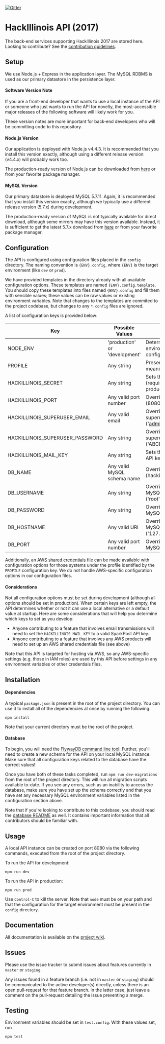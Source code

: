 [![Gitter](https://badges.gitter.im/Join%20Chat.svg)](https://gitter.im/HackIllinois/api-2017?utm_source=badge&utm_medium=badge)

# HackIllinois API (2017)

The back-end services supporting HackIllinois 2017 are stored here. Looking to
contribute? See the [contribution guidelines](/CONTRIBUTING.md).

## Setup

We use Node.js + Express in the application layer. The MySQL RDBMS is used as
our primary datastore in the persistence layer.

####  Software Version Note

If you are a front-end developer that wants to use a local instance of the API
or someone who just wants to run the API for novelty, the most-accessible
major releases of the following software will likely work for you.

These version notes are more important for back-end developers who will be committing
code to this repository.

#### Node.js Version

Our application is deployed with Node.js v4.4.3. It is recommended that you install
this version exactly, although using a different release version (v4.4.x) will
probably work too.

The production-ready version of Node.js can be downloaded from [here](https://nodejs.org/dist/v4.4.3/) or from your favorite package manager.

#### MySQL Version

Our primary datastore is deployed MySQL 5.7.11. Again, it is recommended that you
install this version exactly, although we typically use a different release version
(5.7.x) during development.

The production-ready version of MySQL is not typically available for direct download,
although some mirrors may have this version available. Instead, it is sufficient to
get the latest 5.7.x download from [here](http://dev.mysql.com/downloads/mysql/) or
from your favorite package manager.

## Configuration

The API is configured using configuration files placed in the `config` directory. The
naming convention is `{ENV}.config`, where `{ENV}` is the target environment (like `dev` or `prod`).

We have provided templates in the directory already with all available configuration options.
These templates are named `{ENV}.config.template`. You should copy these templates into
files named `{ENV}.config` and fill them with sensible values; these values can be raw
values or existing environment variables. Note that changes to the templates are
commited to the project codebase, but changes to any `*.config` files are ignored.

A list of configuration keys is provided below:

| Key | Possible Values | Purpose |
| --- | --------------- | ------- |
| NODE_ENV | 'production' or 'development' | Determines how environment should be configured |
| PROFILE | Any string | Presents an externally-meaningful identifier |
| HACKILLINOIS_SECRET | Any string | Sets the master secret (required on production) |
| HACKILLINOIS_PORT | Any valid port number | Overrides default port (8080) |
| HACKILLINOIS_SUPERUSER_EMAIL | Any valid email | Overrides the default superuser email ('admin@example.com') |
| HACKILLINOIS_SUPERUSER_PASSWORD | Any string | Overrides the default superuser password ('ABCD1234!') |
| HACKILLINOIS_MAIL_KEY | Any string | Sets the mail service API key |
| DB_NAME |  Any valid MySQL schema name | Overrides default name (hackillinois) |
| DB_USERNAME | Any string | Overrides default MySQL username ('root') |
| DB_PASSWORD | Any string | Overrides default MySQL password ('') |
| DB_HOSTNAME | Any valid URI | Overrides default MySQL host ('127.0.0.1') |
| DB_PORT | Any valid port number | Overrides default MySQL port (3306) |

Additionally, an [AWS shared credentials file](http://docs.aws.amazon.com/AWSJavaScriptSDK/guide/node-configuring.html)
can be made available with configuration options for those systems under the profile
identified by the `PROFILE` configuration key. We do not handle AWS-specific configuration
options in our configuration files.

#### Considerations

Not all configuration options must be set during development (although all options should
be set in production). When certain keys are left empty, the API determines whether
or not it can use a local alternative or a default value at startup. Here are some
considerations that will help you determine which keys to set as you develop:

* Anyone contributing to a feature that involves email transmissions
will need to set the `HACKILLINOIS_MAIL_KEY` to a valid SparkPost API key.
* Anyone contributing to a feature that involves any AWS products will need to set
up an AWS shared credentials file (see above)

Note that this API is targeted for hosting via AWS, so any AWS-specific settings
(e.g. those in IAM roles) are used by this API before settings in any environment
variables or other credentials files.

## Installation

#### Dependencies

A typical `package.json` is present in the root of the project directory. You can
use it to install all of the dependencies at once by running the following:

```
npm install
```

Note that your current directory must be the root of the project.

#### Database

To begin, you will need the [FlywayDB command line tool](http://flywaydb.org/documentation/commandline/).
Further, you'll need to create a new schema for the API on your local MySQL instance.
Make sure that all configuration keys related to the database have the correct values!

Once you have both of these tasks completed, run `npm run dev-migrations`
from the root of the project directory. This will run all migration scripts available to-date.
If you see any errors, such as an inability to access the database, make sure you have
set up the schema correctly and that you have set any necessary MySQL environment
variables listed in the configuration section above.

Note that if you're looking to contribute to this codebase, you should read the
[database README](/database/README.md) as well. It contains important information that all
contributors should be familiar with.

## Usage

A local API instance can be created on port 8080 via the following commands,
executed from the root of the project directory.

To run the API for development:
```
npm run dev
```

To run the API in production:
```
npm run prod
```

Use `Control-C` to kill the server. Note that `node` must be on your path and that
the configuration for the target environment must be present in the `config` directory.

## Documentation

All documentation is available on the [project wiki](https://github.com/HackIllinois/api-2017/wiki).

## Issues

Please use the issue tracker to submit issues about features currently in `master`
or `staging`.

Any issues found in a feature branch (i.e. not in `master` or `staging`)
should be communicated to the active developer(s) directly, unless there is an open
pull-request for that feature branch. In the latter case, just leave a comment on
the pull-request detailing the issue preventing a merge.

## Testing

Environment variables should be set in `test.config`. With these values set, run

``` shell
npm test
```
